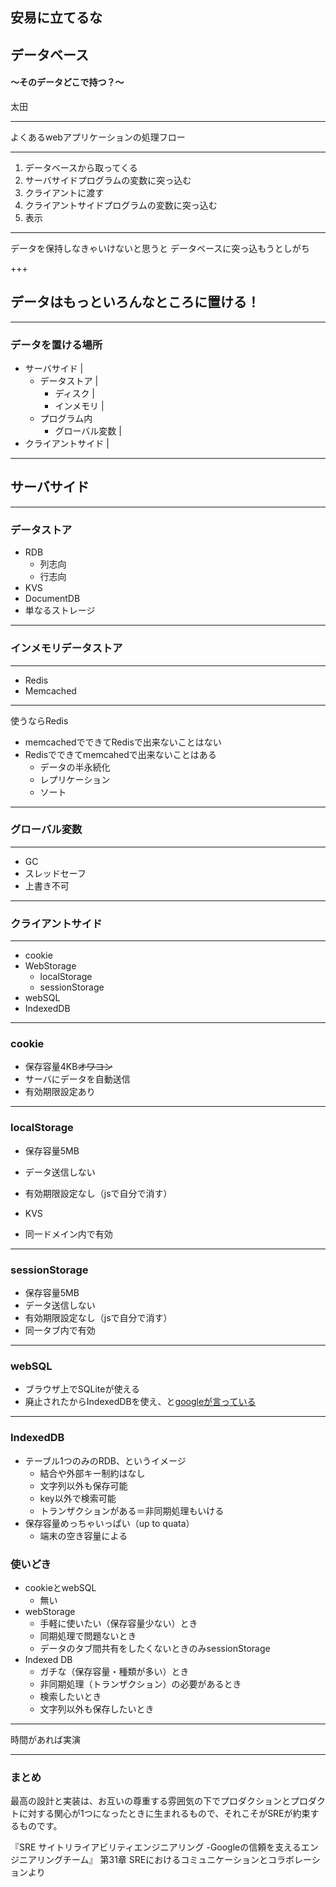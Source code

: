 ## 安易に立てるな
## データベース
#### ～そのデータどこで持つ？～

太田

---

よくあるwebアプリケーションの処理フロー

---

1. データベースから取ってくる
1. サーバサイドプログラムの変数に突っ込む
1. クライアントに渡す
1. クライアントサイドプログラムの変数に突っ込む
1. 表示

---

データを保持しなきゃいけないと思うと
データベースに突っ込もうとしがち

+++

## データはもっといろんなところに置ける！

---

### データを置ける場所

- サーバサイド |
  - データストア |
    - ディスク |
    - インメモリ |
  - プログラム内
    - グローバル変数 |
- クライアントサイド |

---

## サーバサイド

---

### データストア

- RDB
  - 列志向
  - 行志向
- KVS
- DocumentDB
- 単なるストレージ

---

### インメモリデータストア

---

- Redis
- Memcached

---

使うならRedis
- memcachedでできてRedisで出来ないことはない
- Redisでできてmemcahedで出来ないことはある
  - データの半永続化
  - レプリケーション
  - ソート

---

### グローバル変数

---

- GC
- スレッドセーフ
- 上書き不可

---

### クライアントサイド

---

- cookie
- WebStorage
  - localStorage
  - sessionStorage
- webSQL
- IndexedDB


---
### cookie

- 保存容量4KB~~オワコン~~
- サーバにデータを自動送信
- 有効期限設定あり

---
### localStorage

- 保存容量5MB
- データ送信しない
- 有効期限設定なし（jsで自分で消す）

- KVS
- 同一ドメイン内で有効

---
### sessionStorage

- 保存容量5MB
- データ送信しない
- 有効期限設定なし（jsで自分で消す）
- 同一タブ内で有効

---
### webSQL

- ブラウザ上でSQLiteが使える
- 廃止されたからIndexedDBを使え、と[googleが言っている](https://developers.google.com/web/tools/lighthouse/audits/web-sql?hl=ja)

---
### IndexedDB

- テーブル1つのみのRDB、というイメージ
  - 結合や外部キー制約はなし
  - 文字列以外も保存可能
  - key以外で検索可能
  - トランザクションがある＝非同期処理もいける
- 保存容量めっちゃいっぱい（up to quata）
  - 端末の空き容量による


### 使いどき

- cookieとwebSQL
  - 無い
- webStorage
  - 手軽に使いたい（保存容量少ない）とき
  - 同期処理で問題ないとき
  - データのタブ間共有をしたくないときのみsessionStorage
- Indexed DB
  - ガチな（保存容量・種類が多い）とき
  - 非同期処理（トランザクション）の必要があるとき
  - 検索したいとき
  - 文字列以外も保存したいとき

---

時間があれば実演

---

### まとめ

最高の設計と実装は、お互いの尊重する雰囲気の下でプロダクションとプロダクトに対する関心が1つになったときに生まれるもので、それこそがSREが約束するものです。

『SRE サイトリライアビリティエンジニアリング -Googleの信頼を支えるエンジニアリングチーム』
第31章 SREにおけるコミュニケーションとコラボレーションより
